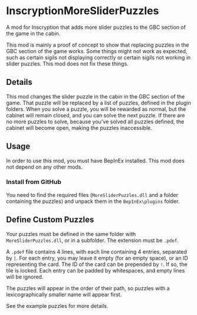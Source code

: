 # InscryptionMoreSliderPuzzles

A mod for Inscryption that adds more slider puzzles to the GBC section of the game in the cabin.

This mod is mainly a proof of concept to show that replacing puzzles in the GBC section of the game works. 
Some things might not work as expected, such as certain sigils not displaying correctly or certain sigils 
not working in slider puzzles. This mod does not fix these things.

## Details

This mod changes the slider puzzle in the cabin in the GBC section of the game. That puzzle will be replaced 
by a list of puzzles, defined in the plugin folders. When you solve a puzzle, you will be rewarded as normal, 
but the cabinet will remain closed, and you can solve the next puzzle. If there are no more puzzles to solve,
because you've solved all puzzles defined, the cabinet will become open, making the puzzles inaccessible.

## Usage

In order to use this mod, you must have BepInEx installed. This mod does not depend on any other mods.

### Install from GitHub

You need to find the required files (`MoreSliderPuzzles.dll` and a folder containing the puzzles) and unpack them in the 
`BepInEx\plugins` folder.

## Define Custom Puzzles

Your puzzles must be defined in the same folder with `MoreSliderPuzzles.dll`, or in a subfolder. The extension must be `.pdef`.

A `.pdef` file contains 4 lines, with each line containing 4 entries, separated by `|`. For each entry, you may leave it empty
(for an empty space), or an ID representing the card. The ID of the card can be prepended by `!`. If so, the tile is locked.
Each entry can be padded by whitespaces, and empty lines will be ignored.

The puzzles will appear in the order of their path, so puzzles with a lexicographically smaller name will appear first.

See the example puzzles for more details.
